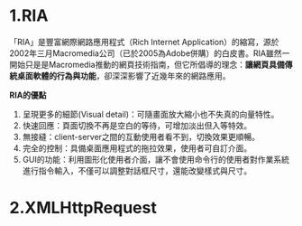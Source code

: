 # 1.RIA

 「RIA」是豐富網際網路應用程式（Rich Internet Application）的縮寫，源於2002年三月Macromedia公司（已於2005為Adobe併購）的白皮書。RIA雖然一開始只是是Macromedia推動的網頁技術指南，但它所倡導的理念：**讓網頁具備傳統桌面軟體的行為與功能**，卻深深影響了近幾年來的網路應用。 

**RIA的優點**

1. 呈現更多的細節(Visual detail)：可隨畫面放大縮小也不失真的向量特性。
2. 快速回應：頁面切換不再是空白的等待，可增加淡出但入等特效。
3. 無接縫：client-server之間的互動使用者看不到，切換效果更順暢。
4. 完全的控制：具備桌面應用程式的拖拉效果，使用者可自訂介面。
5. GUI的功能：利用圖形化使用者介面，讓不會使用命令行的使用者對作業系統進行指令輸入，不僅可以調整對話框尺寸，還能改變樣式與尺寸。



# 2.XMLHttpRequest





